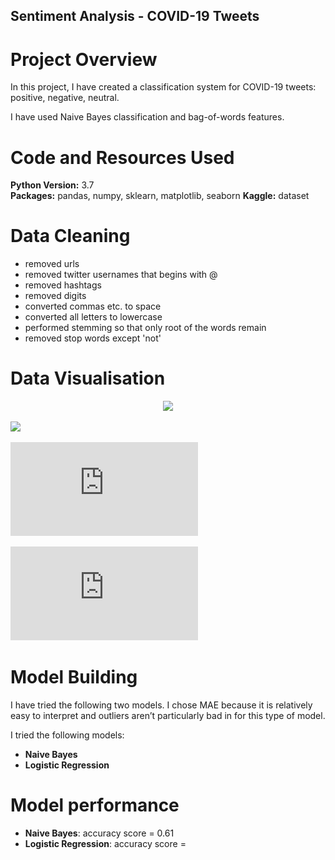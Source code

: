 ## Sentiment Analysis - COVID-19 Tweets

# Project Overview
In this project, I have created a classification system for COVID-19 tweets: positive, negative, neutral.

I have used Naive Bayes classification and bag-of-words features.

# Code and Resources Used 
**Python Version:** 3.7  
**Packages:** pandas, numpy, sklearn, matplotlib, seaborn
**Kaggle:** dataset

# Data Cleaning

* removed urls
* removed twitter usernames that begins with @
* removed hashtags
* removed digits
* converted commas etc. to space
* converted all letters to lowercase
* performed stemming so that only root of the words remain
* removed stop words except 'not'

# Data Visualisation

<p align="center">
  <img src="https://github.com/RichaShama/Sentiment-Analysis/blob/main/Word_cloud_All.pdf" />
</p>

<img src="https://github.com/RichaShama/Sentiment-Analysis/blob/main/Word_cloud_All.pdf" width="200" />

![ScreenShot](https://github.com/RichaShama/Sentiment-Analysis/blob/main/word_counts_training_set.pdf "Number of COVID-19 tweets in training dataset")

![alt text](https://github.com/RichaShama/Sentiment-Analysis/blob/main/word_counts_test_set.pdf "Number of COVID-19 tweets in test dataset")



# Model Building 

I have tried the following two models. I chose MAE because it is relatively easy to interpret and outliers aren’t particularly bad in for this type of model.   

I tried the following models:
*	**Naive Bayes**
*	**Logistic Regression** 

# Model performance
*	**Naive Bayes**: accuracy score = 0.61
*	**Logistic Regression**: accuracy score = 




